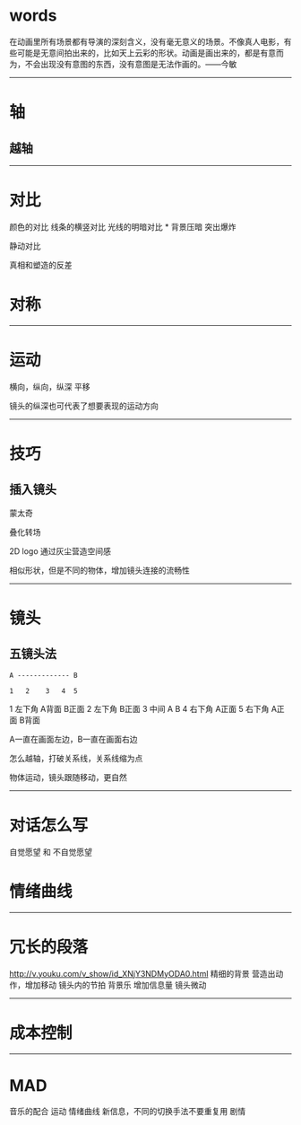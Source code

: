 # words
在动画里所有场景都有导演的深刻含义，没有毫无意义的场景。不像真人电影，有些可能是无意间拍出来的，比如天上云彩的形状。动画是画出来的，都是有意而为，不会出现没有意图的东西，没有意图是无法作画的。——今敏



----
# 轴

## 越轴


---
# 对比
颜色的对比
线条的横竖对比
光线的明暗对比
	* 背景压暗 突出爆炸

静动对比

真相和塑造的反差


# 对称

---
# 运动
横向，纵向，纵深
平移

镜头的纵深也可代表了想要表现的运动方向


---
# 技巧
## 插入镜头
蒙太奇

叠化转场


2D logo 通过灰尘营造空间感



相似形状，但是不同的物体，增加镜头连接的流畅性

---
# 镜头
## 五镜头法
```
A ------------- B

1   2    3   4  5
```
1 左下角 A背面 B正面
2 左下角 B正面
3 中间   A B
4 右下角 A正面
5 右下角 A正面 B背面

A一直在画面左边，B一直在画面右边

怎么越轴，打破关系线，关系线缩为点


物体运动，镜头跟随移动，更自然




----
# 对话怎么写
自觉愿望 和 不自觉愿望

# 情绪曲线





---
# 冗长的段落
http://v.youku.com/v_show/id_XNjY3NDMyODA0.html
精细的背景
营造出动作，增加移动
镜头内的节拍
背景乐
增加信息量
镜头微动


---
# 成本控制




---
# MAD
音乐的配合
运动
情绪曲线
新信息，不同的切换手法不要重复用
剧情



